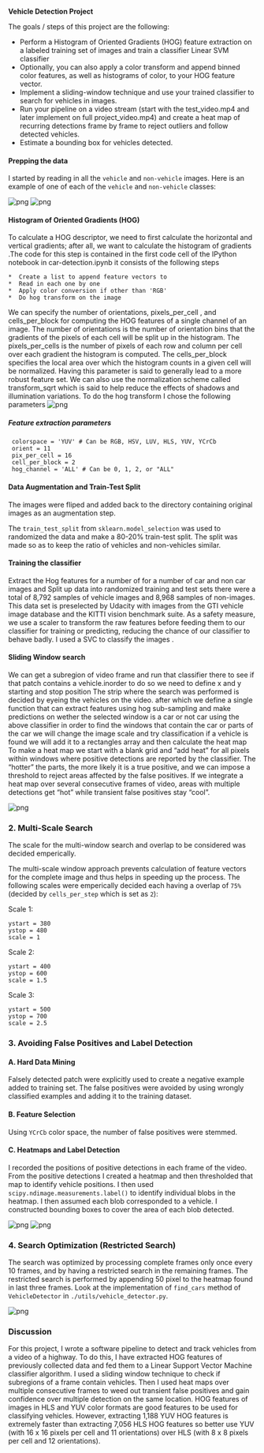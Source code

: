 
**Vehicle Detection Project**

The goals / steps of this project are the following:

* Perform a Histogram of Oriented Gradients (HOG) feature extraction on a labeled training set of images and train a classifier Linear SVM classifier
* Optionally, you can also apply a color transform and append binned color features, as well as histograms of color, to your HOG feature vector. 
* Implement a sliding-window technique and use your trained classifier to search for vehicles in images.
* Run your pipeline on a video stream (start with the test_video.mp4 and later implement on full project_video.mp4) and create a heat map of recurring detections frame by frame to reject outliers and follow detected vehicles.
* Estimate a bounding box for vehicles detected.

#### Prepping the data
I started by reading in all the `vehicle` and `non-vehicle` images.  Here is an example of one of each of the `vehicle` and `non-vehicle` classes:

![png](./output_images/cars.png)
![png](./output_images/notcars.png)
#### Histogram of Oriented Gradients (HOG)

To calculate a HOG descriptor, we need to first calculate the horizontal and vertical gradients; after all, we want to calculate the histogram of gradients .The code for this step is contained in the first code cell of the IPython notebook  in car-detection.ipynb  it consists of the following steps 

    *  Create a list to append feature vectors to
    *  Read in each one by one
    *  Apply color conversion if other than 'RGB'
    *  Do hog transform on the image 
 
We can specify the number of orientations, pixels_per_cell , and cells_per_block for computing the HOG features of a single channel of an image. The number of orientations is the number of orientation bins that the gradients of the pixels of each cell will be split up in the histogram. The pixels_per_cells is the number of pixels of each row and column per cell over each gradient the histogram is computed. The cells_per_block specifies the local area over which the histogram counts in a given cell will be normalized. Having this parameter is said to generally lead to a more robust feature set. We can also use the normalization scheme called transform_sqrt which is said to help reduce the effects of shadows and illumination variations. To do the hog transform I chose the following parameters
![png](./output_images/hogtransform.png)
##### Feature extraction parameters
     colorspace = 'YUV' # Can be RGB, HSV, LUV, HLS, YUV, YCrCb
     orient = 11
     pix_per_cell = 16
     cell_per_block = 2
     hog_channel = 'ALL' # Can be 0, 1, 2, or "ALL"
     
#### Data Augmentation and Train-Test Split 

The images were fliped and added back to the directory containing original images as an augmentation step.

The `train_test_split` from `sklearn.model_selection` was used to randomized the data and make a 80-20% train-test split. The split was made so as to keep the ratio of vehicles and non-vehicles similar.

#### Training the classifier 
Extract the  Hog features for a number of for a number of car and non car images and Split up data into randomized training and test sets there were a  total of 8,792 samples of vehicle images and 8,968 samples of non-images. This data set is preselected by Udacity with images from the GTI vehicle image database and the KITTI vision benchmark suite. As a safety measure, we use a scaler to transform the raw features before feeding them to our classifier for training or predicting, reducing the chance of our classifier to behave badly. I used a SVC to classify the images .

#### Sliding Window search 
We can get a subregion of video frame and run that classifier there to see if that patch contains a vehicle.inorder to do so we need to define x and y starting and stop position The strip where the search was performed is decided by eyeing the vehicles on the video. after which we define a single function that can extract features using hog sub-sampling and make  predictions on  wether the selected window is a car or not car using the above classifier in order to find the windows that contain the car or parts of the car we will change the image scale and try classification if a vehicle is found we will add it to a rectangles array and then calculate the heat map  To make a heat map we start with a blank grid and “add heat” for all pixels within windows where positive detections are reported by the classifier. The “hotter” the parts, the more likely it is a true positive, and we can impose a threshold to reject areas affected by the false positives. If we integrate a heat map over several consecutive frames of video, areas with multiple detections get “hot” while transient false positives stay “cool”.

![png](./output_images/slidingwindow.png)


### 2. Multi-Scale Search

The scale for the multi-window search and overlap to be considered was decided emperically.

The multi-scale window approach prevents calculation of feature vectors for the complete image and thus helps in speeding up the process. The following scales were emperically decided each having a overlap of `75%` (decided by `cells_per_step` which is set as `2`):


Scale 1:
```
ystart = 380
ystop = 480
scale = 1
```

Scale 2:
```
ystart = 400
ystop = 600
scale = 1.5
```

Scale 3:
```
ystart = 500
ystop = 700
scale = 2.5
```


### 3. Avoiding False Positives and Label Detection

#### A. Hard Data Mining
Falsely detected patch were explicitly used to create a negative example added to training set. The false positives were avoided by using wrongly classified examples and adding it to the training dataset.

#### B. Feature Selection
Using `YCrCb` color space, the number of false positives were stemmed.

#### C. Heatmaps and Label Detection
I recorded the positions of positive detections in each frame of the video.  From the positive detections I created a heatmap and then thresholded that map to identify vehicle positions.  I then used `scipy.ndimage.measurements.label()` to identify individual blobs in the heatmap.  I then assumed each blob corresponded to a vehicle.  I constructed bounding boxes to cover the area of each blob detected.  

![png](./output_images/heatmap1.png)
![png](./output_images/heatmap2.png)

### 4. Search Optimization (Restricted Search)

The search was optimized by processing complete frames only once every 10 frames, and by having a restricted search in the remaining frames. The restricted search is performed by appending 50 pixel to the heatmap found in last three frames. Look at the implementation of `find_cars` method of `VehicleDetector` in `./utils/vehicle_detector.py`.

![png](./output_images/finalresult.png)

### Discussion
For this project, I wrote a software pipeline to detect and track vehicles from a video of a highway. To do this, I have extracted HOG features of previously collected data and fed them to a Linear Support Vector Machine classifier algorithm. I used a sliding window technique to check if subregions of a frame contain vehicles. Then I used heat maps over multiple consecutive frames to weed out transient false positives and gain confidence over multiple detection on the same location.
HOG features of images in HLS and YUV color formats are good features to be used for classifying vehicles. However, extracting 1,188 YUV HOG features is extremely faster than extracting 7,056 HLS HOG features so better use YUV (with 16 x 16 pixels per cell and 11 orientations) over HLS (with 8 x 8 pixels per cell and 12 orientations).
